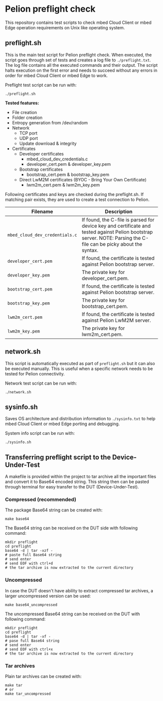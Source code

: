 # Pelion preflight check
This repository contains test scripts to check mbed Cloud Client or mbed Edge operation requirements on Unix like operating system.
## preflight.sh
This is the main test script for Pelion preflight check. When executed, the script goes through set of tests and creates a log file to `./preflight.txt`. The log file contains all the executed commands and their output. The script halts execution on the first error and needs to succeed without any errors in order for mbed Cloud Client or mbed Edge to work.

Preflight test script can be run with:

    ./preflight.sh

**Tested features:**

* File creation
* Folder creation
* Entropy generation from /dev/random
* Network
    * TCP port
    * UDP port
    * Update download & integrity
* Certificates
    * Developer certificates
	    * mbed\_cloud\_dev\_credentials.c
	    * developer\_cert.pem & developer\_key.pem
    * Bootstrap certificates
	    * bootstrap\_cert.pem & bootstrap\_key.pem
    * Direct LwM2M certificates (BYOC - Bring Your Own Certificate)
	    * lwm2m\_cert.pem & lwm2m\_key.pem

Following certificates and keys are checked during the preflight.sh. If matching pair exists, they are used to create a test connection to Pelion.

| Filename                     | Description |
| ---------------------------- | ----------- |
| `mbed_cloud_dev_credentials.c` | If found, the C-file is parsed for device key and certificate and tested against Pelion bootstrap server. NOTE: Parsing the C-file can be picky about the syntax. |
| `developer_cert.pem`           | If found, the certificate is tested against Pelion bootstrap server. |
| `developer_key.pem`            | The private key for developer_cert.pem. |
| `bootstrap_cert.pem`           | If found, the certificate is tested against Pelion bootstrap server. |
| `bootstrap_key.pem`            | The private key for bootstrap_cert.pem. |
| `lwm2m_cert.pem`               | If found, the certificate is tested against Pelion LwM2M server. |
| `lwm2m_key.pem`                | The private key for lwm2m_cert.pem. |

## network.sh ##
This script is automatically executed as part of `preflight.sh` but it can also be executed manually. This is useful when a specific network needs to be tested for Pelion connectivity.

Network test script can be run with:

    ./network.sh

## sysinfo.sh
Saves OS architecture and distribution information to `./sysinfo.txt` to help mbed Cloud Client or mbed Edge porting and debugging.

System info script can be run with:

    ./sysinfo.sh

## Transferring preflight script to the Device-Under-Test
A makefile is provided within the project to tar archive all the important files and convert it to Base64 encoded string. This string then can be pasted through terminal for easy transfer to the DUT (Device-Under-Test).

### Compressed (recommended)
The package Base64 string can be created with:

    make base64

The Base64 string can be received on the DUT side with following command:

    mkdir preflight
    cd preflight
    base64 -d | tar -xzf -
    # paste full Base64 string
    # send enter
    # send EOF with ctrl+d
    # the tar archive is now extracted to the current directory

### Uncompressed
In case the DUT doesn't have ability to extract compressed tar archives, a larger uncompressed version can be used:

    make base64_uncompressed

The uncompressed Base64 string can be received on the DUT with following command:

    mkdir preflight
    cd preflight
    base64 -d | tar -xf -
    # pase full Base64 string
    # send enter
    # send EOF with ctrl+x
    # the tar archive is now extracted to the current directory

### Tar archives
Plain tar archives can be created with:

    make tar
    # or
    make tar_uncompressed
